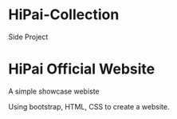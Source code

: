 # HiPai-Collection<br>
Side Project<br>
<h1>HiPai Official Website</h1>
<p>A simple showcase webiste</p>
<p>Using bootstrap, HTML, CSS to create a website.<p>
